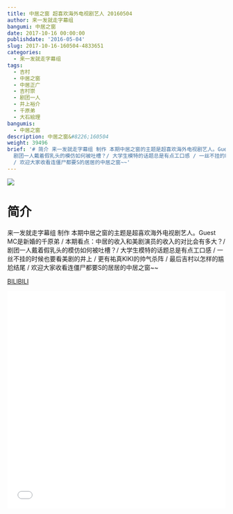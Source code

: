 ```yaml
---
title: 中居之窗 超喜欢海外电视剧艺人 20160504
author: 来一发就走字幕组
bangumi: 中居之窗
date: 2017-10-16 00:00:00
publishdate: '2016-05-04'
slug: 2017-10-16-160504-4833651
categories:
  - 来一发就走字幕组
tags:
  - 吉村
  - 中居之窗
  - 中居正广
  - 吉村崇
  - 剧团一人
  - 井上裕介
  - 千原弟
  - 大石絵理
bangumis:
  - 中居之窗
description: 中居之窗&#8226;160504
weight: 39496
brief: '# 简介 来一发就走字幕组 制作 本期中居之窗的主题是超喜欢海外电视剧艺人。Guest MC是新婚的千原弟 / 本期看点：中居的收入和美剧演员的收入的对比会有多大？/
  剧团一人戴着假乳头的模仿如何被吐槽？/ 大学生模特的话题总是有点工口感 / 一丝不挂的时候也要看美剧的井上 / 更有祐真KIKI的帅气杀阵 / 最后吉村以怎样的尴尬结尾
  / 欢迎大家收看连僵尸都要S的居居的中居之窗~~'
---
```


![](https://i.imgur.com/lsirb3Z.jpg)

# 简介  
来一发就走字幕组 制作 本期中居之窗的主题是超喜欢海外电视剧艺人。Guest MC是新婚的千原弟 / 本期看点：中居的收入和美剧演员的收入的对比会有多大？/ 剧团一人戴着假乳头的模仿如何被吐槽？/ 大学生模特的话题总是有点工口感 / 一丝不挂的时候也要看美剧的井上 / 更有祐真KIKI的帅气杀阵 / 最后吉村以怎样的尴尬结尾 / 欢迎大家收看连僵尸都要S的居居的中居之窗~~

  [BILIBILI](https://www.bilibili.com/video/av4833651/)


<div class="vcontainer">  <iframe class='video' src="//www.bilibili.com/blackboard/player.html?aid=4833651" width="100%" height="500" frameborder="0" allowfullscreen="allowfullscreen"></iframe></div>

